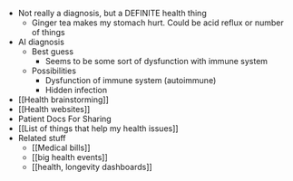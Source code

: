   * Not really a diagnosis, but a DEFINITE health thing
    * Ginger tea makes my stomach hurt. Could be acid reflux or number of things
  * AI diagnosis
    * Best guess
      * Seems to be some sort of dysfunction with immune system
    * Possibilities
      * Dysfunction of immune system (autoimmune)
      * Hidden infection
  * [[Health brainstorming]]
  * [[Health websites]]
  * Patient Docs For Sharing
  * [[List of things that help my health issues]]
  * Related stuff
    * [[Medical bills]]
    * [[big health events]]
    * [[health, longevity dashboards]]